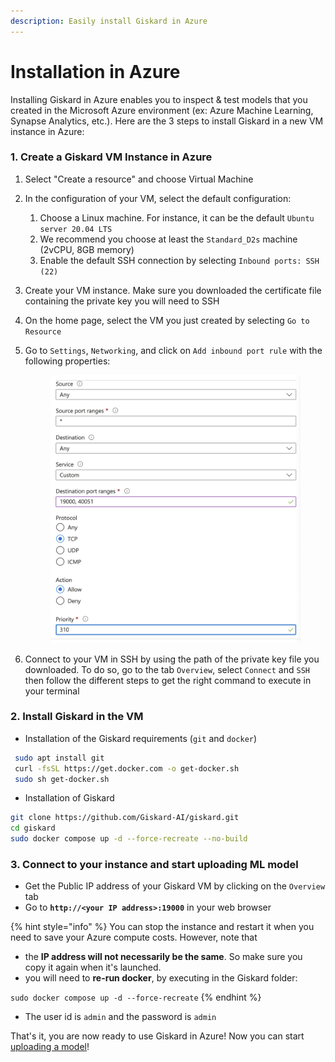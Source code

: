 ```yaml
---
description: Easily install Giskard in Azure
---
```


# Installation in Azure

Installing Giskard in Azure enables you to inspect & test models that you created in the Microsoft Azure environment (ex: Azure Machine Learning, Synapse Analytics, etc.). Here are the 3 steps to install Giskard in a new VM instance in Azure:

### 1. Create a Giskard VM Instance in Azure

1. Select "Create a resource" and choose Virtual Machine
2. In the configuration of your VM, select the default configuration:
   1. Choose a Linux machine. For instance, it can be the default `Ubuntu server 20.04 LTS`
   2. We recommend you choose at least the `Standard_D2s` machine (2vCPU, 8GB memory)
   3. Enable the default SSH connection by selecting `Inbound ports: SSH (22)`
3. Create your VM instance. Make sure you downloaded the certificate file containing the private key you will need to SSH
4. On the home page, select the VM you just created by selecting `Go to Resource`
5.  Go to `Settings`, `Networking`, and click on `Add inbound port rule` with the following properties:

    <figure><img src="../../.gitbook/assets/image (3).png" alt=""><figcaption></figcaption></figure>
6. Connect to your VM in SSH by using the path of the private key file you downloaded. To do so, go to the tab `Overview`, select `Connect` and `SSH` then follow the different steps to get the right command to execute in your terminal

### 2. Install Giskard in the VM

* Installation of the Giskard requirements (`git` and `docker`)

```bash
 sudo apt install git
 curl -fsSL https://get.docker.com -o get-docker.sh
 sudo sh get-docker.sh
```

* Installation of Giskard

```bash
git clone https://github.com/Giskard-AI/giskard.git
cd giskard
sudo docker compose up -d --force-recreate --no-build
```

### 3. Connect to your instance and start uploading ML model

* Get the Public IP address of your Giskard VM by clicking on the `Overview` tab
* Go to **`http://<your IP address>:19000`** in your web browser

{% hint style="info" %}
You can stop the instance and restart it when you need to save your Azure compute costs. However, note that&#x20;

* the **IP address will not necessarily be the same**. So make sure you copy it again when it's launched.
* you will need to **re-run docker**, by executing in the Giskard folder:

&#x20;`sudo docker compose up -d --force-recreate`
{% endhint %}

* The user id is `admin` and the password is `admin`

That's it, you are now ready to use Giskard in Azure! Now you can start [uploading a model](../upload-your-model/)!&#x20;

